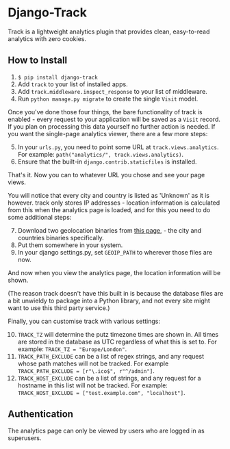 # Django-Track

Track is a lightweight analytics plugin that provides clean, easy-to-read analytics with zero cookies.

## How to Install

1. ``$ pip install django-track``
2. Add ``track`` to your list of installed apps.
3. Add ``track.middleware.inspect_response`` to your list of middleware.
4. Run ``python manage.py migrate`` to create the single ``Visit`` model.

Once you've done those four things, the bare functionality of track is enabled - every request to your application will be saved as a ``Visit`` record. If you plan on processing this data yourself no further action is needed. If you want the single-page analytics viewer, there are a few more steps:

5. In your ``urls.py``, you need to point some URL at ``track.views.analytics``. For example: ``path("analytics/", track.views.analytics)``.
6. Ensure that the built-in ``django.contrib.staticfiles`` is installed.

That's it. Now you can to whatever URL you chose and see your page views.

You will notice that every city and country is listed as 'Unknown' as it is however. track only stores IP addresses - location information is calculated from this when the analytics page is loaded, and for this you need to do some additional steps:

7. Download two geolocation binaries from [this page](https://dev.maxmind.com/geoip/geoip2/geolite2/), - the city and countries binaries specifically.
8. Put them somewhere in your system.
9. In your django settings.py, set ``GEOIP_PATH`` to wherever those files are now.

And now when you view the analytics page, the location information will be shown.

(The reason track doesn't have this built in is because the database files are a bit unwieldy to package into a Python library, and not every site might want to use this third party service.)

Finally, you can customise track with various settings:

10. ``TRACK_TZ`` will determine the putz timezone times are shown in. All times are stored in the database as UTC regardless of what this is set to. For example: ``TRACK_TZ = "Europe/London"``.
11. ``TRACK_PATH_EXCLUDE`` can be a list of regex strings, and any request whose path matches will not be tracked. For example ``TRACK_PATH_EXCLUDE = [r"\.ico$", r"^/admin"]``.
12. ``TRACK_HOST_EXCLUDE`` can be a list of strings, and any request for a hostname in this list will not be tracked. For example: ``TRACK_HOST_EXCLUDE = ["test.example.com", "localhost"]``.

## Authentication

The analytics page can only be viewed by users who are logged in as superusers.